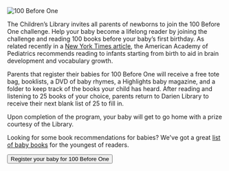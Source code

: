 <div class="row">

<div class="col-md-10 col-md-offset-1">

<img class="img-responsive center-block" src="/uploads/logos/owl-long%20header.jpg" alt="100 Before One" />

<div class="margin-bottom-20"></div>

The Children’s Library invites all parents of newborns to join the 100 Before One challenge. Help your baby become a lifelong reader by joining the challenge and reading 100 books before your baby’s first birthday. As related recently in a [New York Times article](http://www.nytimes.com/2014/06/24/us/pediatrics-group-to-recommend-reading-aloud-to-children-from-birth.html?_r=0), the American Academy of Pediatrics recommends reading to infants starting from birth to aid in brain development and vocabulary growth.

Parents that register their babies for 100 Before One will receive a free tote bag, booklists, a DVD of baby rhymes, a Highlights baby magazine, and a folder to keep track of the books your child has heard.  After reading and listening to 25 books of your choice, parents return to Darien Library to receive their next blank list of 25 to fill in.

Upon completion of the program, your baby will get to go home with a prize courtesy of the Library.

Looking for some book recommendations for babies? We've got a great [list of baby books](/list/15 "Great books for babies") for the youngest of readers.

<div class="margin-bottom-30"></div>

<a href="https://dlchildrenslibrary.wufoo.com/forms/100-before-one-program/"><button class="btn-u btn-u-lg btn-u-dark-blue" type="button">Register your baby for 100 Before One</button></a>

</div>

</div>

<div class="margin-bottom-30"></div>